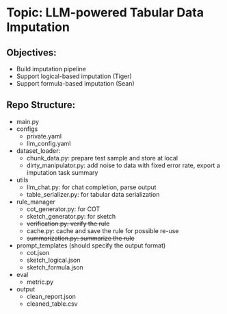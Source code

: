# Topic: LLM-powered Tabular Data Imputation

## Objectives:
- Build imputation pipeline
- Support logical-based imputation (Tiger)
- Support formula-based imputation (Sean)

## Repo Structure:
- main.py
- configs
  - private.yaml
  - llm_config.yaml
- dataset_loader:
  - chunk_data.py: prepare test sample and store at local
  - dirty_manipulator.py: add noise to data with fixed error rate, export a imputation task summary
- utils
  - llm_chat.py: for chat completion, parse output
  - table_serializer.py: for tabular data serialization
- rule_manager
  - cot_generator.py: for COT 
  - sketch_generator.py: for sketch
  - ~~verification.py: verify the rule~~ 
  - cache.py: cache and save the rule for possible re-use
  - ~~summarization.py: summarize the rule~~
- prompt_templates (should specify the output format)
  - cot.json
  - sketch_logical.json
  - sketch_formula.json
- eval
  - metric.py 
- output
  - clean_report.json
  - cleaned_table.csv

